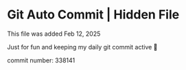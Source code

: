 # Git Auto Commit | Hidden File

This file was added Feb 12, 2025

Just for fun and keeping my daily git commit active 🤪

commit number: 338141
